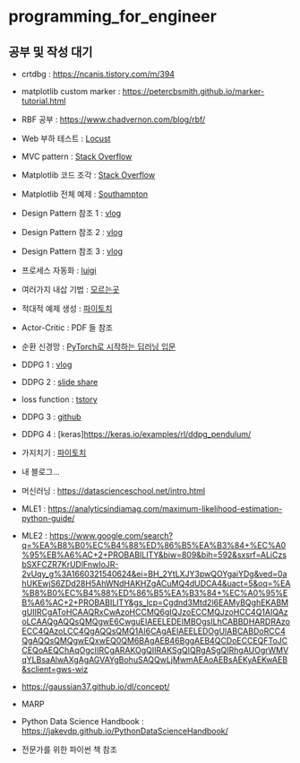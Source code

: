 # programming_for_engineer




## 공부 및 작성 대기

- crtdbg : https://ncanis.tistory.com/m/394


- matplotlib custom marker : https://petercbsmith.github.io/marker-tutorial.html
- RBF 공부 : https://www.chadvernon.com/blog/rbf/


- Web 부하 테스트 : [Locust](https://wookkl.tistory.com/67)
- MVC pattern : [Stack Overflow](https://stackoverflow.com/questions/26698628/mvc-design-with-qt-designer-and-pyqt-pyside)
- Matplotlib 코드 조각 : [Stack Overflow](https://stackoverflow.com/questions/25750170/show-decimal-places-and-scientific-notation-on-the-axis-of-a-matplotlib-plot)
- Matplotlib 전체 예제 : [Southampton](https://www.southampton.ac.uk/~fangohr/training/python/notebooks/Matplotlib.html)
- Design Pattern 참조 1 : [vlog](https://velog.io/@ha0kim/Design-Pattern-%EC%83%9D%EC%84%B1-%ED%8C%A8%ED%84%B4Creational-Patterns)
- Design Pattern 참조 2 : [vlog](https://velog.io/@ha0kim/Design-Pattern-%EA%B5%AC%EC%A1%B0-%ED%8C%A8%ED%84%B4Structural-Patterns)
- Design Pattern 참조 3 : [vlog](https://velog.io/@jahoy/%EC%8B%A4%EC%9A%A9%EC%A0%81%EC%9D%B8-Python-%EB%94%94%EC%9E%90%EC%9D%B8-%ED%8C%A8%ED%84%B4-%EC%A0%95%EB%A6%AC)
- 프로세스 자동화 : [luigi](https://luigi.readthedocs.io/en/stable/example_top_artists.html)
- 여러가지 내삽 기법 : [모르는곳](https://gisresources.com/types-interpolation-methods_3/)
- 적대적 예제 생성 : [파이토치](https://tutorials.pytorch.kr/beginner/fgsm_tutorial.html)
- Actor-Critic : PDF 들 참조
- 순환 신경망 : [PyTorch로 시작하는 딥러닝 입문](https://wikidocs.net/60690)
- DDPG 1 : [vlog](https://ropiens.tistory.com/96)
- DDPG 2 : [slide share](https://www.slideshare.net/ssuser41d7e01/ddpg-deep-deterministic-policy-gradient-139832691)
- loss function : [tstory](https://keepdev.tistory.com/m/48)
- DDPG 3 : [github](https://reinforcement-learning-kr.github.io/2018/06/26/3_ddpg/)
- DDPG 4 : [keras]https://keras.io/examples/rl/ddpg_pendulum/
- 가지치기 : [파이토치](https://tutorials.pytorch.kr/intermediate/pruning_tutorial.html)
- 내 블로그...
- 머신러닝 : https://datascienceschool.net/intro.html
- MLE1 : https://analyticsindiamag.com/maximum-likelihood-estimation-python-guide/
- MLE2 : https://www.google.com/search?q=%EA%B8%B0%EC%B4%88%ED%86%B5%EA%B3%84+%EC%A0%95%EB%A6%AC+2+PROBABILITY&biw=809&bih=592&sxsrf=ALiCzsbSXFCZR7KrUDlFnwIoJR-2vUqy_g%3A1660321540624&ei=BH_2YtLXJY3pwQOYgaiYDg&ved=0ahUKEwjS6ZDd28H5AhWNdHAKHZgACuMQ4dUDCA4&uact=5&oq=%EA%B8%B0%EC%B4%88%ED%86%B5%EA%B3%84+%EC%A0%95%EB%A6%AC+2+PROBABILITY&gs_lcp=Cgdnd3Mtd2l6EAMyBQghEKABMgUIIRCgAToHCAAQRxCwAzoHCCMQ6gIQJzoECCMQJzoHCC4Q1AIQAzoLCAAQgAQQsQMQgwE6CwguEIAEELEDEIMBOgsILhCABBDHARDRAzoECC4QAzoLCC4QgAQQsQMQ1AI6CAgAEIAEELEDOgUIABCABDoRCC4QgAQQsQMQgwEQxwEQ0QM6BAgAEB46BggAEB4QCDoECCEQFToJCCEQoAEQChAqOgcIIRCgARAKOgQIIRAKSgQIQRgASgQIRhgAUOgrWMVqYLBsaAlwAXgAgAGVAYgBohuSAQQwLjMwmAEAoAEBsAEKyAEKwAEB&sclient=gws-wiz

- https://gaussian37.github.io/dl/concept/
- MARP

- Python Data Science Handbook : https://jakevdp.github.io/PythonDataScienceHandbook/
- 전문가를 위한 파이썬 책 참조

